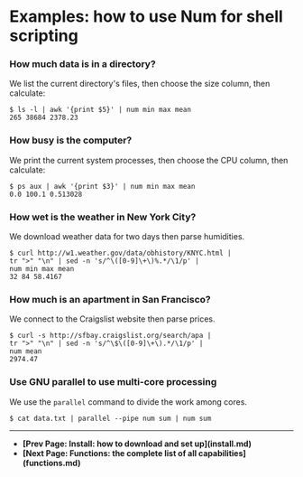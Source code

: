 # Examples: how to use Num for shell scripting


### How much data is in a directory?

We list the current directory's files,
then choose the size column, then calculate:

    $ ls -l | awk '{print $5}' | num min max mean
    265 38684 2378.23


### How busy is the computer?

We print the current system processes,
then choose the CPU column, then calculate:

    $ ps aux | awk '{print $3}' | num min max mean
    0.0 100.1 0.513028


### How wet is the weather in New York City?

We download weather data for two days then parse humidities.

    $ curl http://w1.weather.gov/data/obhistory/KNYC.html |
    tr ">" "\n" | sed -n 's/^\([0-9]\+\)%.*/\1/p' |
    num min max mean
    32 84 58.4167


### How much is an apartment in San Francisco?

We connect to the Craigslist website then parse prices.

    $ curl -s http://sfbay.craigslist.org/search/apa |
    tr ">" "\n" | sed -n 's/^\$\([0-9]\+\).*/\1/p' |
    num mean
    2974.47


### Use GNU parallel to use multi-core processing

We use the `parallel` command to divide the work among cores.

    $ cat data.txt | parallel --pipe num sum | num sum


<p><hr>
<nav>
<ul>
<li><b>[Prev Page: Install: how to download and set up](install.md)</b></li>
<li><b>[Next Page: Functions: the complete list of all capabilities](functions.md)</b></li>
</ul>
</nav>
